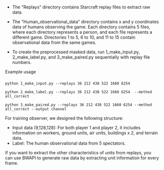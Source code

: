 - The "Replays" directory contains Starcraft replay files to extract raw data.
  
- The "Human_observational_data" directory contains x and y coordinates data of humans observing the game.
  Each directory contains 5 files, where each directory represents a person, and each file represents a different game.
  Directories 1 to 5, 6 to 10, and 11 to 15 contain observational data from the same games.

- To create the preprocessed masked data, run 1_make_input.py, 2_make_label.py, and 3_make_paired.py sequentially with replay file numbers.

Example usage
###
```
python 1_make_input.py --replays 36 212 438 522 1660 6254

python 2_make_label.py --replays 36 212 438 522 1660 6254  --method all_correct

python 3_make_paired.py --replays 36 212 438 522 1660 6254 --method all_correct --output channel

```

For training observer, we designed the following structure:

- Input data (9,128,128): For both player 1 and player 2, it includes information on workers, ground units, air units, buildings x 2, and terrain data.
- Label: The human observational data from 5 spectators.

If you want to extract the other characteristics of units from replays, you can use BWAPI to generate raw data by extracting unit information for every frame.
